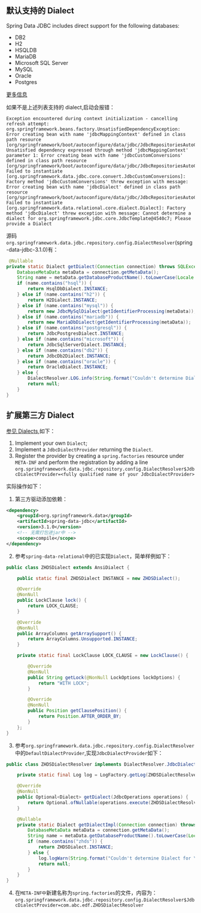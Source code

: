 ## 默认支持的 Dialect

Spring Data JDBC includes direct support for the following databases:

- DB2
- H2
- HSQLDB
- MariaDB
- Microsoft SQL Server
- MySQL
- Oracle
- Postgres

[更多信息](https://docs.spring.io/spring-data/jdbc/docs/current/reference/html/#requirements)

如果不是上述列表支持的 dialect,启动会报错：

```log
Exception encountered during context initialization - cancelling refresh attempt: org.springframework.beans.factory.UnsatisfiedDependencyException: Error creating bean with name 'jdbcMappingContext' defined in class path resource [org/springframework/boot/autoconfigure/data/jdbc/JdbcRepositoriesAutoConfiguration$SpringBootJdbcConfiguration.class]: Unsatisfied dependency expressed through method 'jdbcMappingContext' parameter 1: Error creating bean with name 'jdbcCustomConversions' defined in class path resource [org/springframework/boot/autoconfigure/data/jdbc/JdbcRepositoriesAutoConfiguration$SpringBootJdbcConfiguration.class]: Failed to instantiate [org.springframework.data.jdbc.core.convert.JdbcCustomConversions]: Factory method 'jdbcCustomConversions' threw exception with message: Error creating bean with name 'jdbcDialect' defined in class path resource [org/springframework/boot/autoconfigure/data/jdbc/JdbcRepositoriesAutoConfiguration$SpringBootJdbcConfiguration.class]: Failed to instantiate [org.springframework.data.relational.core.dialect.Dialect]: Factory method 'jdbcDialect' threw exception with message: Cannot determine a dialect for org.springframework.jdbc.core.JdbcTemplate@4540c7; Please provide a Dialect
```

源码`org.springframework.data.jdbc.repository.config.DialectResolver`(spring-data-jdbc-3.1.0)有：

```java
 @Nullable
private static Dialect getDialect(Connection connection) throws SQLException {
    DatabaseMetaData metaData = connection.getMetaData();
    String name = metaData.getDatabaseProductName().toLowerCase(Locale.ENGLISH);
    if (name.contains("hsql")) {
        return HsqlDbDialect.INSTANCE;
    } else if (name.contains("h2")) {
        return H2Dialect.INSTANCE;
    } else if (name.contains("mysql")) {
        return new JdbcMySqlDialect(getIdentifierProcessing(metaData));
    } else if (name.contains("mariadb")) {
        return new MariaDbDialect(getIdentifierProcessing(metaData));
    } else if (name.contains("postgresql")) {
        return JdbcPostgresDialect.INSTANCE;
    } else if (name.contains("microsoft")) {
        return JdbcSqlServerDialect.INSTANCE;
    } else if (name.contains("db2")) {
        return JdbcDb2Dialect.INSTANCE;
    } else if (name.contains("oracle")) {
        return OracleDialect.INSTANCE;
    } else {
        DialectResolver.LOG.info(String.format("Couldn't determine Dialect for \"%s\"", name));
        return null;
    }
}
```

## 扩展第三方 Dialect

[参见 Dialects](https://docs.spring.io/spring-data/jdbc/docs/current/reference/html/#jdbc.dialects),如下：

1. Implement your own `Dialect`;
2. Implement a `JdbcDialectProvider` returning the `Dialect`.
3. Register the provider by creating a `spring.factories` resource under `META-INF` and perform the registration by adding a line
   `org.springframework.data.jdbc.repository.config.DialectResolver$JdbcDialectProvider=<fully qualified name of your JdbcDialectProvider>`

实际操作如下：

1. 第三方驱动添加依赖：

```xml
<dependency>
    <groupId>org.springframework.data</groupId>
    <artifactId>spring-data-jdbc</artifactId>
    <version>3.1.0</version>
    <!-- 无需打包进jar中 -->
    <scope>compile</scope>
</dependency>
```

2. 参考`spring-data-relational`中的已实现`Dialect`，简单样例如下：

```java
public class ZHDSDialect extends AnsiDialect {

    public static final ZHDSDialect INSTANCE = new ZHDSDialect();

    @Override
    @NonNull
    public LockClause lock() {
        return LOCK_CLAUSE;
    }

    @Override
    @NonNull
    public ArrayColumns getArraySupport() {
        return ArrayColumns.Unsupported.INSTANCE;
    }

    private static final LockClause LOCK_CLAUSE = new LockClause() {

        @Override
        @NonNull
        public String getLock(@NonNull LockOptions lockOptions) {
            return "WITH LOCK";
        }

        @Override
        @NonNull
        public Position getClausePosition() {
            return Position.AFTER_ORDER_BY;
        }
    };
}
```

3. 参考`org.springframework.data.jdbc.repository.config.DialectResolver`中的`DefaultDialectProvider`,实现`JdbcDialectProvider`如下：

```java
public class ZHDSDialectResolver implements DialectResolver.JdbcDialectProvider {

    private static final Log log = LogFactory.getLog(ZHDSDialectResolver.class);

    @Override
    @NonNull
    public Optional<Dialect> getDialect(JdbcOperations operations) {
        return Optional.ofNullable(operations.execute(ZHDSDialectResolver::getDialectImpl));
    }

    @Nullable
    private static Dialect getDialectImpl(Connection connection) throws SQLException {
        DatabaseMetaData metaData = connection.getMetaData();
        String name = metaData.getDatabaseProductName().toLowerCase(Locale.ENGLISH);
        if (name.contains("zhds")) {
            return ZHDSDialect.INSTANCE;
        } else {
            log.logWarn(String.format("Couldn't determine Dialect for \"%s\"", name));
            return null;
        }
    }
}
```

4. 在`META-INF中`新建名称为`spring.factories`的文件，内容为：`org.springframework.data.jdbc.repository.config.DialectResolver$JdbcDialectProvider=com.abc.edf.ZHDSDialectResolver`
